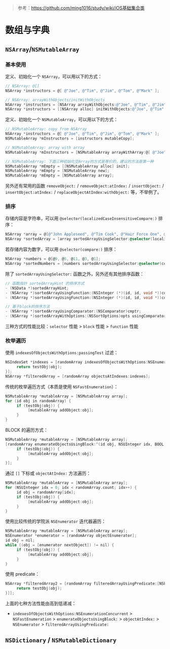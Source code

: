 > 参考：<https://github.com/ming1016/study/wiki/iOS基础集合类>

# 数组与字典

## `NSArray`/`NSMutableArray`

### 基本使用

定义、初始化一个 `NSArray`，可以用以下的方式：

```objective-c
// NSArray: @[]
NSArray *instructors = @[ @"Joe", @"Tim", @"Jim", @"Tom", @"Mark" ];

// NSArray: arrayWithObjects/initWithObjects
NSArray *instructors = [NSArray arrayWithObjects:@"Joe", @"Tim", @"Jim", @"Tom", @"Mark", nil];
NSArray *instructors = [[NSArray alloc] initWithObjects:@"Joe", @"Tim", @"Jim", @"Tom", @"Mark", nil];
```

定义、初始化一个 `NSMutableArray`，可以用以下的方式：

```objective-c
// NSMutableArray: copy from NSArray
NSArray *instructors = @[ @"Joe", @"Tim", @"Jim", @"Tom", @"Mark" ];
NSMutableArray *mInstructors = [instructors mutableCopy];

// NSMutableArray: array with array
NSMutableArray *mInstructors = [NSMutableArray arrayWithArray:@[ @"Joe", @"Tim", @"Jim", @"Tom", @"Mark" ] ];

// NSMutableArray: 下面三种初始化空Array的方式是等价的，建议的方法是第一种
NSMutableArray *mEmpty = [[NSMutableArray alloc] init];
NSMutableArray *mEmpty = [NSMutableArray new];
NSMutableArray *mEmpty = [NSMutableArray array];
```

另外还有常用的函数 `removeObject:` / `removeObject:atIndex:` / `insertObject:` / `insertObject:atIndex:` / `replaceObjectAtIndex:withObject:` 等，不举例了。

### 排序

存储内容是字符串，可以用 `@selector(localizedCaseInsensitiveCompare:)` 排序：

```objective-c
NSArray *array = @[@"John Appleseed", @"Tim Cook", @"Hair Force One", @"Michael Jurewitz"];
NSArray *sortedArray = [array sortedArrayUsingSelector:@selector(localizedCaseInsensitiveCompare:)];
```

若存储内容为数字，可以用 `@selector(compare:)` 排序：

```objective-c
NSArray *numbers = @[@9, @5, @11, @3, @1];
NSArray *sortedNumbers = [numbers sortedArrayUsingSelector:@selector(compare:)];
```

除了 `sortedArrayUsingSelector:` 函数之外，另外还有其他排序函数：

```objective-c
// 函数指针 sortedArrayHint 的排序方式
- (NSData *)sortedArrayHint;
- (NSArray *)sortedArrayUsingFunction:(NSInteger (*)(id, id, void *))comparator context:(void *)context;
- (NSArray *)sortedArrayUsingFunction:(NSInteger (*)(id, id, void *))comparator context:(void *)context hint:(NSData *)hint;

// 基于block的排序方法
- (NSArray *)sortedArrayUsingComparator:(NSComparator)cmptr;
- (NSArray *)sortedArrayWithOptions:(NSSortOptions)opts usingComparator:(NSComparator)cmptr;
```

三种方式的性能比较：`selector` 性能 > `block` 性能 > `function` 性能

### 枚举遍历

使用 `indexesOfObjectsWithOptions:passingTest` 过滤：

```objective-c
NSIndexSet *indexes = [randomArray indexesOfObjectsWithOptions:NSEnumerationConcurrent passingTest:^BOOL(id obj, NSUInteger idx, BOOL *stop) {
     return testObj(obj);
}];
NSArray *filteredArray = [randomArray objectsAtIndexes:indexes];
```

传统的枚举遍历方式（本质是使用 `NSFastEnumeration`）：

```objective-c
NSMutableArray *mutableArray = [NSMutableArray array];
for (id obj in randomArray) {
     if (testObj(obj)) {
          [mutableArray addObject:obj];
     }
}
```

BLOCK 的遍历方式：

```objective-c
NSMutableArray *mutableArray = [NSMutableArray array];
[randomArray enumerateObjectsUsingBlock:^(id obj, NSUInteger idx, BOOL *stop) {
     if (testObj(obj)) {
          [mutableArray addObject:obj];
     }
}];
```

通过 `[]` 下标或 `objectAtIndex:` 方法遍历：

```objective-c
NSMutableArray *mutableArray = [NSMutableArray array];
for (NSUInteger idx = 0; idx < randomArray.count; idx++) {
     id obj = randomArray[idx];
     if (testObj(obj)) {
          [mutableArray addObject:obj];
     }
}
```

使用比较传统的学院派 `NSEnumerator` 迭代器遍历：

```objective-c
NSMutableArray *mutableArray = [NSMutableArray array];
NSEnumerator *enumerator = [randomArray objectEnumerator];
id obj = nil;
while ((obj = [enumerator nextObject]) != nil) {
     if (testObj(obj)) {
          [mutableArray addObject:obj];
     }
}
```

使用 predicate：

```objective-c
NSArray *filteredArray2 = [randomArray filteredArrayUsingPredicate:[NSPredicate predicateWithBlock:^BOOL(id obj, NSDictionary *bindings) {
     return testObj(obj);
}]];
```

上面的七种方法性能由高到低递减：

- `indexesOfObjectsWithOptions:NSEnumerationConcurrent` > `NSFastEnumeration` > `enumerateObjectsUsingBlock:` > `objectAtIndex:` > `NSEnumerator` > `filteredArrayUsingPredicate:`

## `NSDictionary` / `NSMutableDictionary`

